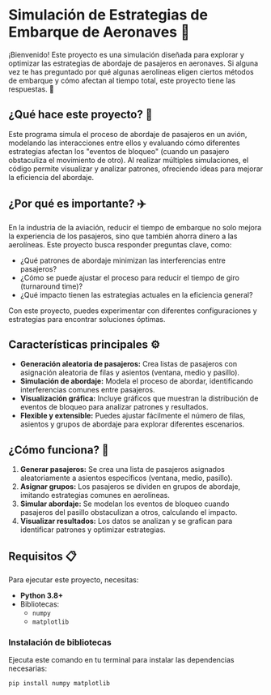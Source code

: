 # Simulación de Estrategias de Embarque de Aeronaves 🚀

¡Bienvenido! Este proyecto es una simulación diseñada para explorar y optimizar las estrategias de abordaje de pasajeros en aeronaves. Si alguna vez te has preguntado por qué algunas aerolíneas eligen ciertos métodos de embarque y cómo afectan al tiempo total, este proyecto tiene las respuestas. 🛫

## ¿Qué hace este proyecto? 🤔

Este programa simula el proceso de abordaje de pasajeros en un avión, modelando las interacciones entre ellos y evaluando cómo diferentes estrategias afectan los "eventos de bloqueo" (cuando un pasajero obstaculiza el movimiento de otro). Al realizar múltiples simulaciones, el código permite visualizar y analizar patrones, ofreciendo ideas para mejorar la eficiencia del abordaje.

## ¿Por qué es importante? ✈️

En la industria de la aviación, reducir el tiempo de embarque no solo mejora la experiencia de los pasajeros, sino que también ahorra dinero a las aerolíneas. Este proyecto busca responder preguntas clave, como:
- ¿Qué patrones de abordaje minimizan las interferencias entre pasajeros?
- ¿Cómo se puede ajustar el proceso para reducir el tiempo de giro (turnaround time)?
- ¿Qué impacto tienen las estrategias actuales en la eficiencia general?

Con este proyecto, puedes experimentar con diferentes configuraciones y estrategias para encontrar soluciones óptimas.

## Características principales ⚙️

- **Generación aleatoria de pasajeros:** Crea listas de pasajeros con asignación aleatoria de filas y asientos (ventana, medio y pasillo).
- **Simulación de abordaje:** Modela el proceso de abordar, identificando interferencias comunes entre pasajeros.
- **Visualización gráfica:** Incluye gráficos que muestran la distribución de eventos de bloqueo para analizar patrones y resultados.
- **Flexible y extensible:** Puedes ajustar fácilmente el número de filas, asientos y grupos de abordaje para explorar diferentes escenarios.

## ¿Cómo funciona? 🧩

1. **Generar pasajeros:** Se crea una lista de pasajeros asignados aleatoriamente a asientos específicos (ventana, medio, pasillo).
2. **Asignar grupos:** Los pasajeros se dividen en grupos de abordaje, imitando estrategias comunes en aerolíneas.
3. **Simular abordaje:** Se modelan los eventos de bloqueo cuando pasajeros del pasillo obstaculizan a otros, calculando el impacto.
4. **Visualizar resultados:** Los datos se analizan y se grafican para identificar patrones y optimizar estrategias.

## Requisitos 📋

Para ejecutar este proyecto, necesitas:
- **Python 3.8+**
- Bibliotecas:
  - `numpy`
  - `matplotlib`

### Instalación de bibliotecas
Ejecuta este comando en tu terminal para instalar las dependencias necesarias:

```bash
pip install numpy matplotlib

